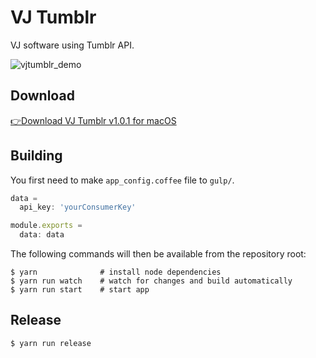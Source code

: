 # VJ Tumblr

VJ software using Tumblr API.

![vjtumblr_demo](https://cloud.githubusercontent.com/assets/945841/11456504/c9431a0a-96ce-11e5-9383-2092d0abf6b2.gif)

## Download

[👉Download VJ Tumblr v1.0.1 for macOS](https://github.com/putchom/vjtumblr/releases)

## Building

You first need to make `app_config.coffee` file to `gulp/`.

```js
data =
  api_key: 'yourConsumerKey'

module.exports =
  data: data
```

The following commands will then be available from the repository root:

```
$ yarn              # install node dependencies
$ yarn run watch    # watch for changes and build automatically
$ yarn run start    # start app
```

## Release

```
$ yarn run release
```
